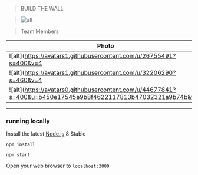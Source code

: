 
> BUILD THE WALL

> ![alt](https://avatars2.githubusercontent.com/ml/1303?s=140&v=4)

> Team Members 


| Photo              | Name             | Role          |
|--------------------|------------------|---------------|
| ![alt](https://avatars1.githubusercontent.com/u/26755491?s=400&v=4 | width=100) | Samruddhi Purandare | Contributor |
| ![alt](https://avatars1.githubusercontent.com/u/32206290?s=460&v=4 | width=100) | Sayudh Roy | Contributor |
| ![alt](https://avatars0.githubusercontent.com/u/44677841?s=400&u=b450e17545e9b8f4622117813b47032321a9b74b&v=4 | width=100) | Varsha Vijaykumar | Contributor|

----


### running locally

Install the latest [Node.js](http://nodejs.org) 8 Stable

`npm install`

`npm start`

Open your web browser to `localhost:3000`
